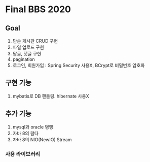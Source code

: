 # Final BBS 2020

## Goal
1. 단순 게시판 CRUD 구현
2. 파일 업로드 구현
3. 답글, 댓글 구현
4. pagination
5. 로그인, 회원가입 : Spring Security 사용X, BCrypt로 비밀번호 암호화


## 구현 기능
1. mybatis로 DB 핸들링. hibernate 사용X

## 추가 기능
1. mysql과 oracle 병행
2. 자바 8의 람다
3. 자바 8의 NIO(NewIO) Stream


### 사용 라이브러리
<!-- spring JDBC -->
<!-- mybatis -->
<!-- mybatis Spring -->
<!-- dbcp2 -->
		
<!-- oracle -->
<!-- mysql connection -->
		
<!-- lombok -->
<!-- logback -->